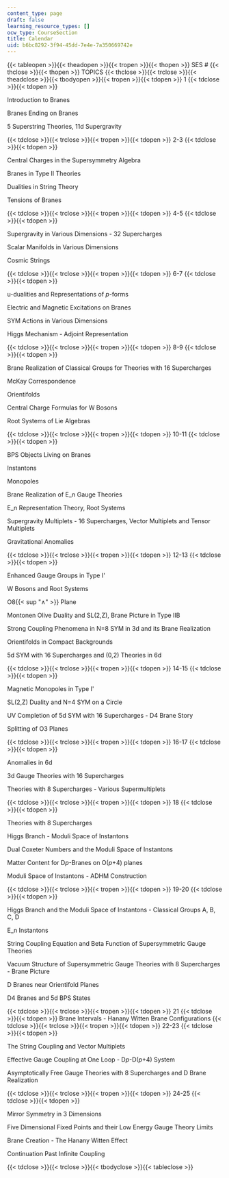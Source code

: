 ```yaml
---
content_type: page
draft: false
learning_resource_types: []
ocw_type: CourseSection
title: Calendar
uid: b6bc8292-3f94-45dd-7e4e-7a350669742e
---
```

{{< tableopen >}}{{< theadopen >}}{{< tropen >}}{{< thopen >}}
SES #
{{< thclose >}}{{< thopen >}}
TOPICS
{{< thclose >}}{{< trclose >}}{{< theadclose >}}{{< tbodyopen >}}{{< tropen >}}{{< tdopen >}}
1
{{< tdclose >}}{{< tdopen >}}

Introduction to Branes

Branes Ending on Branes

5 Superstring Theories, 11d Supergravity

{{< tdclose >}}{{< trclose >}}{{< tropen >}}{{< tdopen >}}
2-3
{{< tdclose >}}{{< tdopen >}}

Central Charges in the Supersymmetry Algebra

Branes in Type II Theories

Dualities in String Theory

Tensions of Branes

{{< tdclose >}}{{< trclose >}}{{< tropen >}}{{< tdopen >}}
4-5
{{< tdclose >}}{{< tdopen >}}

Supergravity in Various Dimensions - 32 Supercharges

Scalar Manifolds in Various Dimensions

Cosmic Strings

{{< tdclose >}}{{< trclose >}}{{< tropen >}}{{< tdopen >}}
6-7
{{< tdclose >}}{{< tdopen >}}

u-dualities and Representations of *p*\-forms

Electric and Magnetic Excitations on Branes

SYM Actions in Various Dimensions

Higgs Mechanism - Adjoint Representation

{{< tdclose >}}{{< trclose >}}{{< tropen >}}{{< tdopen >}}
8-9
{{< tdclose >}}{{< tdopen >}}

Brane Realization of Classical Groups for Theories with 16 Supercharges

McKay Correspondence

Orientifolds

Central Charge Formulas for W Bosons

Root Systems of Lie Algebras

{{< tdclose >}}{{< trclose >}}{{< tropen >}}{{< tdopen >}}
10-11
{{< tdclose >}}{{< tdopen >}}

BPS Objects Living on Branes

Instantons

Monopoles

Brane Realization of E\_n Gauge Theories

E\_n Representation Theory, Root Systems

Supergravity Multiplets - 16 Supercharges, Vector Multiplets and Tensor Multiplets

Gravitational Anomalies

{{< tdclose >}}{{< trclose >}}{{< tropen >}}{{< tdopen >}}
12-13
{{< tdclose >}}{{< tdopen >}}

Enhanced Gauge Groups in Type I'

W Bosons and Root Systems

O8{{< sup "∧" >}} Plane

Montonen Olive Duality and SL(2,Z), Brane Picture in Type IIB

Strong Coupling Phenomena in N=8 SYM in 3d and its Brane Realization

Orientifolds in Compact Backgrounds

5d SYM with 16 Supercharges and (0,2) Theories in 6d

{{< tdclose >}}{{< trclose >}}{{< tropen >}}{{< tdopen >}}
14-15
{{< tdclose >}}{{< tdopen >}}

Magnetic Monopoles in Type I'

SL(2,Z) Duality and N=4 SYM on a Circle

UV Completion of 5d SYM with 16 Supercharges - D4 Brane Story

Splitting of O3 Planes

{{< tdclose >}}{{< trclose >}}{{< tropen >}}{{< tdopen >}}
16-17
{{< tdclose >}}{{< tdopen >}}

Anomalies in 6d

3d Gauge Theories with 16 Supercharges

Theories with 8 Supercharges - Various Supermultiplets

{{< tdclose >}}{{< trclose >}}{{< tropen >}}{{< tdopen >}}
18
{{< tdclose >}}{{< tdopen >}}

Theories with 8 Supercharges

Higgs Branch - Moduli Space of Instantons

Dual Coxeter Numbers and the Moduli Space of Instantons

Matter Content for D*p*\-Branes on O(*p*+4) planes

Moduli Space of Instantons - ADHM Construction

{{< tdclose >}}{{< trclose >}}{{< tropen >}}{{< tdopen >}}
19-20
{{< tdclose >}}{{< tdopen >}}

Higgs Branch and the Moduli Space of Instantons - Classical Groups A, B, C, D

E\_n Instantons

String Coupling Equation and Beta Function of Supersymmetric Gauge Theories

Vacuum Structure of Supersymmetric Gauge Theories with 8 Supercharges - Brane Picture

D Branes near Orientifold Planes

D4 Branes and 5d BPS States

{{< tdclose >}}{{< trclose >}}{{< tropen >}}{{< tdopen >}}
21
{{< tdclose >}}{{< tdopen >}}
Brane Intervals - Hanany Witten Brane Configurations
{{< tdclose >}}{{< trclose >}}{{< tropen >}}{{< tdopen >}}
22-23
{{< tdclose >}}{{< tdopen >}}

The String Coupling and Vector Multiplets

Effective Gauge Coupling at One Loop - D*p*\-D(*p*+4) System

Asymptotically Free Gauge Theories with 8 Supercharges and D Brane Realization

{{< tdclose >}}{{< trclose >}}{{< tropen >}}{{< tdopen >}}
24-25
{{< tdclose >}}{{< tdopen >}}

Mirror Symmetry in 3 Dimensions

Five Dimensional Fixed Points and their Low Energy Gauge Theory Limits

Brane Creation - The Hanany Witten Effect

Continuation Past Infinite Coupling

{{< tdclose >}}{{< trclose >}}{{< tbodyclose >}}{{< tableclose >}}